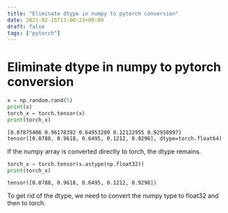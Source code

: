 ```yaml
---
title: "Eliminate dtype in numpy to pytorch conversion"
date: 2021-02-15T13:00:23+09:00
draft: false
tags: ["pytorch"] 
---
```

<!--more-->
# Eliminate dtype in numpy to pytorch conversion
```python
x = np.random.rand(5)
print(x)
torch_x = torch.tensor(x)
print(torch_x)
```
```
[0.07875406 0.96178392 0.64953209 0.12122955 0.92958997]
tensor([0.0788, 0.9618, 0.6495, 0.1212, 0.9296], dtype=torch.float64)
```
If the numpy array is converted directly to torch, the dtype remains.

```python
torch_x = torch.tensor(x.astype(np.float32))
print(torch_x)
```
```
tensor([0.0788, 0.9618, 0.6495, 0.1212, 0.9296])
```
To get rid of the dtype, we need to convert the numpy type to float32 and then to torch.
